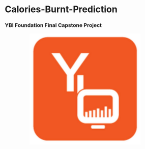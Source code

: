 # Calories-Burnt-Prediction
### YBI Foundation Final Capstone Project

<a href="https://ashy-forest-0978d2910.azurestaticapps.net/index.html"><p align= "center"><img src="https://github.com/ROHAN0011/Calories-Burnt-Prediction/blob/fda38c94aa71c0396bedfa3bb27e7763ea8a54f8/YBI%20Foundation.jpeg" width="350" height= "350"></p></a>
